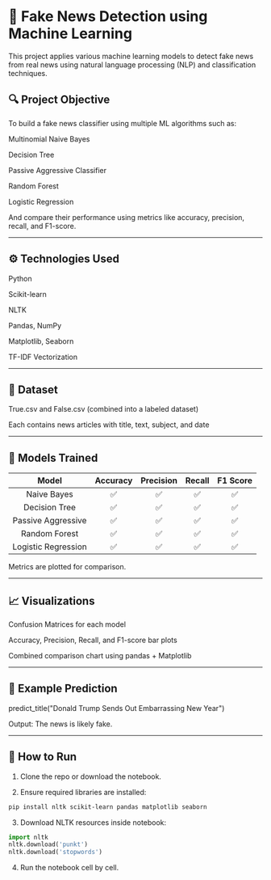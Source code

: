 # 📰 Fake News Detection using Machine Learning

This project applies various machine learning models to detect fake news from real news using natural language processing (NLP) and classification techniques.

## 🔍 Project Objective

To build a fake news classifier using multiple ML algorithms such as:

Multinomial Naive Bayes

Decision Tree

Passive Aggressive Classifier

Random Forest

Logistic Regression

And compare their performance using metrics like accuracy, precision, recall, and F1-score.

---

## ⚙️ Technologies Used

Python

Scikit-learn

NLTK

Pandas, NumPy

Matplotlib, Seaborn

TF-IDF Vectorization

---

## 📁 Dataset

True.csv and False.csv (combined into a labeled dataset)

Each contains news articles with title, text, subject, and date

---

## 🧠 Models Trained

|       Model        | Accuracy | Precision | Recall | F1 Score |
|:------------------:|:--------:|:---------:|:------:|:--------:|
|   Naive Bayes      |   ✅     |    ✅     |   ✅   |    ✅    |
|  Decision Tree     |   ✅     |    ✅     |   ✅   |    ✅    |
| Passive Aggressive |   ✅     |    ✅     |   ✅   |    ✅    |
|  Random Forest     |   ✅     |    ✅     |   ✅   |    ✅    |
| Logistic Regression|   ✅     |    ✅     |   ✅   |    ✅    |

Metrics are plotted for comparison.

---

## 📈 Visualizations

Confusion Matrices for each model

Accuracy, Precision, Recall, and F1-score bar plots

Combined comparison chart using pandas + Matplotlib

---

## 🧪 Example Prediction

predict_title("Donald Trump Sends Out Embarrassing New Year")

Output: The news is likely fake.

---

## 🚀 How to Run

1. Clone the repo or download the notebook.

2. Ensure required libraries are installed:

```bash
pip install nltk scikit-learn pandas matplotlib seaborn
```

3. Download NLTK resources inside notebook:

```python
import nltk
nltk.download('punkt')
nltk.download('stopwords')
```

4. Run the notebook cell by cell.
